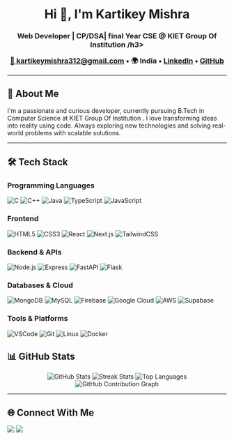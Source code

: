 <h1 align="center">Hi 👋, I'm Kartikey Mishra</h1>
<h3 align="center">Web Developer | CP/DSA| final Year CSE @ KIET Group Of Institution /h3>

<p align="center">
  <a href="mailto:kartikeymishra312@gmail.com">📧 kartikeymishra312@gmail.com</a> • 
  🌍 India • 
  <a href="https://www.linkedin.com/in/kartikey-mishra-15942224a/" target="_blank">LinkedIn</a> • 
  <a href="https://github.com/kartikey312" target="_blank">GitHub</a>
</p>

---

🚀 **About Me**
----------------
I'm a passionate and curious developer, currently pursuing B.Tech in Computer Science at KIET Group Of Institution . I love transforming ideas into reality using code.
Always exploring new technologies and solving real-world problems with scalable solutions.

---

🛠️ **Tech Stack**
-------------------
### Programming Languages
![C](https://img.shields.io/badge/C-00599C?style=flat&logo=c&logoColor=white)
![C++](https://img.shields.io/badge/C++-00599C?style=flat&logo=c%2B%2B&logoColor=white)
![Java](https://img.shields.io/badge/Java-ED8B00?style=flat&logo=java&logoColor=white)
![TypeScript](https://img.shields.io/badge/TypeScript-3178C6?style=flat&logo=typescript&logoColor=white)
![JavaScript](https://img.shields.io/badge/JavaScript-F7DF1E?style=flat&logo=javascript&logoColor=black)

### Frontend
![HTML5](https://img.shields.io/badge/HTML5-E34F26?style=flat&logo=html5&logoColor=white)
![CSS3](https://img.shields.io/badge/CSS3-1572B6?style=flat&logo=css3&logoColor=white)
![React](https://img.shields.io/badge/React-61DAFB?style=flat&logo=react&logoColor=black)
![Next.js](https://img.shields.io/badge/Next.js-000000?style=flat&logo=nextdotjs&logoColor=white)
![TailwindCSS](https://img.shields.io/badge/TailwindCSS-06B6D4?style=flat&logo=tailwindcss&logoColor=white)


### Backend & APIs
![Node.js](https://img.shields.io/badge/Node.js-339933?style=flat&logo=node-dot-js&logoColor=white)
![Express](https://img.shields.io/badge/Express-000000?style=flat&logo=express&logoColor=white)
![FastAPI](https://img.shields.io/badge/FastAPI-009688?style=flat&logo=fastapi&logoColor=white)
![Flask](https://img.shields.io/badge/Flask-000000?style=flat&logo=flask&logoColor=white)


### Databases & Cloud
![MongoDB](https://img.shields.io/badge/MongoDB-47A248?style=flat&logo=mongodb&logoColor=white)
![MySQL](https://img.shields.io/badge/MySQL-4479A1?style=flat&logo=mysql&logoColor=white)
![Firebase](https://img.shields.io/badge/Firebase-FFCA28?style=flat&logo=firebase&logoColor=black)
![Google Cloud](https://img.shields.io/badge/GoogleCloud-4285F4?style=flat&logo=google-cloud&logoColor=white)
![AWS](https://img.shields.io/badge/AWS-232F3E?style=flat&logo=amazon-aws&logoColor=white)
![Supabase](https://img.shields.io/badge/Supabase-3ECF8E?style=flat&logo=supabase&logoColor=white)

### Tools & Platforms
![VSCode](https://img.shields.io/badge/VSCode-007ACC?style=flat&logo=visual-studio-code&logoColor=white)
![Git](https://img.shields.io/badge/Git-F05032?style=flat&logo=git&logoColor=white)
![Linux](https://img.shields.io/badge/Linux-FCC624?style=flat&logo=linux&logoColor=black)
![Docker](https://img.shields.io/badge/Docker-2496ED?style=flat&logo=docker&logoColor=white)



📊 **GitHub Stats**
--------------------

<p align="center">
  <img src="https://github-readme-stats.vercel.app/api?username=kartikey312&show_icons=true&theme=radical" alt="GitHub Stats" />
  <img src="https://github-readme-streak-stats.herokuapp.com/?user=kartikey312&theme=radical" alt="Streak Stats" />
<!--   <img src="https://github-readme-activity-graph.cyclic.app/graph?username=ujjwalbaranwal&theme=react-dark" alt="Contribution Graph" /> -->
  <img src="https://github-readme-stats.vercel.app/api/top-langs/?username=kartikey312&layout=compact&theme=radical" alt="Top Languages" />
<img src="https://github-readme-activity-graph.vercel.app/graph?username=kartikey312&bg_color=1c1917&color=ffffff&line=0891b2&point=ffffff&area=true&hide_border=true" alt="GitHub Contribution Graph" />
</p>

---


🌐 **Connect With Me**
-----------------------

<p align="left">
  <a href="https://github.com/kartikey312" target="_blank"><img src="https://img.shields.io/badge/GitHub-100000?style=flat&logo=github&logoColor=white" /></a>
  <a href="https://www.linkedin.com/in/kartikey-mishra-15942224a" target="_blank"><img src="https://img.shields.io/badge/LinkedIn-0A66C2?style=flat&logo=linkedin&logoColor=white" /></a>
</p>
